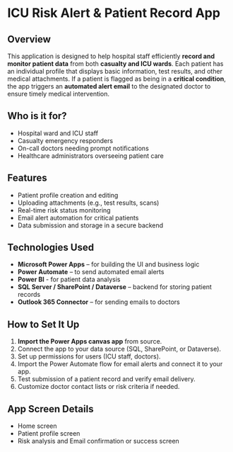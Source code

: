 # ICU Risk Alert & Patient Record App

##  Overview

This application is designed to help hospital staff efficiently **record and monitor patient data** from both **casualty and ICU wards**. Each patient has an individual profile that displays basic information, test results, and other medical attachments. If a patient is flagged as being in a **critical condition**, the app triggers an **automated alert email** to the designated doctor to ensure timely medical intervention.


## Who is it for?

- Hospital ward and ICU staff
- Casualty emergency responders
- On-call doctors needing prompt notifications
- Healthcare administrators overseeing patient care


## Features

- Patient profile creation and editing
- Uploading attachments (e.g., test results, scans)
- Real-time risk status monitoring
- Email alert automation for critical patients
- Data submission and storage in a secure backend

## Technologies Used

- **Microsoft Power Apps** – for building the UI and business logic
- **Power Automate** – to send automated email alerts
- **Power BI** - for patient data analysis
- **SQL Server / SharePoint / Dataverse** – backend for storing patient records
- **Outlook 365 Connector** – for sending emails to doctors

## How to Set It Up

1. **Import the Power Apps canvas app** from source.
2. Connect the app to your data source (SQL, SharePoint, or Dataverse).
3. Set up permissions for users (ICU staff, doctors).
4. Import the Power Automate flow for email alerts and connect it to your app.
5. Test submission of a patient record and verify email delivery.
6. Customize doctor contact lists or risk criteria if needed.

## App Screen Details
- Home screen
- Patient profile screen
- Risk analysis and Email confirmation or success screen
